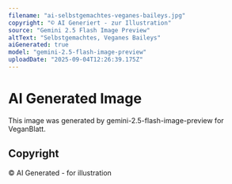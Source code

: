 ```yaml
---
filename: "ai-selbstgemachtes-veganes-baileys.jpg"
copyright: "© AI Generiert - zur Illustration"
source: "Gemini 2.5 Flash Image Preview"
altText: "Selbstgemachtes, Veganes Baileys"
aiGenerated: true
model: "gemini-2.5-flash-image-preview"
uploadDate: "2025-09-04T12:26:39.175Z"
---
```


# AI Generated Image

This image was generated by gemini-2.5-flash-image-preview for VeganBlatt.

## Copyright
© AI Generated - for illustration

